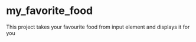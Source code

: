 # my_favorite_food
This project takes your favourite food from input element and displays it for you
